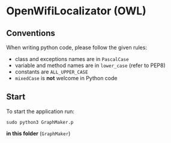 # OpenWifiLocalizator (OWL)

## Conventions

When writing python code, please follow the given rules:

- class and exceptions names are in `PascalCase`
- variable and method names are in `lower_case` (refer to PEP8)
- constants are `ALL_UPPER_CASE`
- `mixedCase` is **not** welcome in Python code

## Start 

To start the application run: 
```
sudo python3 GraphMaker.p
```
**in this folder** (`GraphMaker`)

